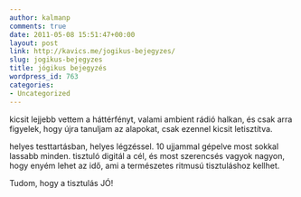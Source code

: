 ```yaml
---
author: kalmanp
comments: true
date: 2011-05-08 15:51:47+00:00
layout: post
link: http://kavics.me/jogikus-bejegyzes/
slug: jogikus-bejegyzes
title: jógikus bejegyzés
wordpress_id: 763
categories:
- Uncategorized
---
```


kicsit lejjebb vettem a háttérfényt, valami ambient rádió halkan, és csak arra figyelek, hogy újra tanuljam az alapokat, csak ezennel kicsit letisztítva.




helyes testtartásban, helyes légzéssel. 10 ujjammal gépelve most sokkal lassabb minden. tisztuló digitál a cél, és most szerencsés vagyok nagyon, hogy enyém lehet az idő, ami a természetes ritmusú tisztuláshoz kellhet.




Tudom, hogy a tisztulás JÓ!
